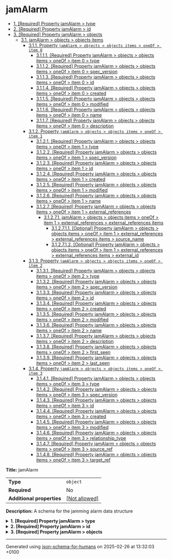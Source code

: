 # jamAlarm

- [1. [Required] Property jamAlarm > type](#type)
- [2. [Required] Property jamAlarm > id](#id)
- [3. [Required] Property jamAlarm > objects](#objects)
  - [3.1. jamAlarm > objects > objects items](#autogenerated_heading_2)
    - [3.1.1. Property `jamAlarm > objects > objects items > oneOf > item 0`](#objects_items_oneOf_i0)
      - [3.1.1.1. [Required] Property jamAlarm > objects > objects items > oneOf > item 0 > type](#objects_items_oneOf_i0_type)
      - [3.1.1.2. [Required] Property jamAlarm > objects > objects items > oneOf > item 0 > spec_version](#objects_items_oneOf_i0_spec_version)
      - [3.1.1.3. [Required] Property jamAlarm > objects > objects items > oneOf > item 0 > id](#objects_items_oneOf_i0_id)
      - [3.1.1.4. [Required] Property jamAlarm > objects > objects items > oneOf > item 0 > created](#objects_items_oneOf_i0_created)
      - [3.1.1.5. [Required] Property jamAlarm > objects > objects items > oneOf > item 0 > modified](#objects_items_oneOf_i0_modified)
      - [3.1.1.6. [Required] Property jamAlarm > objects > objects items > oneOf > item 0 > name](#objects_items_oneOf_i0_name)
      - [3.1.1.7. [Required] Property jamAlarm > objects > objects items > oneOf > item 0 > description](#objects_items_oneOf_i0_description)
    - [3.1.2. Property `jamAlarm > objects > objects items > oneOf > item 1`](#objects_items_oneOf_i1)
      - [3.1.2.1. [Required] Property jamAlarm > objects > objects items > oneOf > item 1 > type](#objects_items_oneOf_i1_type)
      - [3.1.2.2. [Required] Property jamAlarm > objects > objects items > oneOf > item 1 > spec_version](#objects_items_oneOf_i1_spec_version)
      - [3.1.2.3. [Required] Property jamAlarm > objects > objects items > oneOf > item 1 > id](#objects_items_oneOf_i1_id)
      - [3.1.2.4. [Required] Property jamAlarm > objects > objects items > oneOf > item 1 > created](#objects_items_oneOf_i1_created)
      - [3.1.2.5. [Required] Property jamAlarm > objects > objects items > oneOf > item 1 > modified](#objects_items_oneOf_i1_modified)
      - [3.1.2.6. [Required] Property jamAlarm > objects > objects items > oneOf > item 1 > name](#objects_items_oneOf_i1_name)
      - [3.1.2.7. [Required] Property jamAlarm > objects > objects items > oneOf > item 1 > external_references](#objects_items_oneOf_i1_external_references)
        - [3.1.2.7.1. jamAlarm > objects > objects items > oneOf > item 1 > external_references > external_references items](#autogenerated_heading_3)
          - [3.1.2.7.1.1. [Optional] Property jamAlarm > objects > objects items > oneOf > item 1 > external_references > external_references items > source_name](#objects_items_oneOf_i1_external_references_items_source_name)
          - [3.1.2.7.1.2. [Optional] Property jamAlarm > objects > objects items > oneOf > item 1 > external_references > external_references items > external_id](#objects_items_oneOf_i1_external_references_items_external_id)
    - [3.1.3. Property `jamAlarm > objects > objects items > oneOf > item 2`](#objects_items_oneOf_i2)
      - [3.1.3.1. [Required] Property jamAlarm > objects > objects items > oneOf > item 2 > type](#objects_items_oneOf_i2_type)
      - [3.1.3.2. [Required] Property jamAlarm > objects > objects items > oneOf > item 2 > spec_version](#objects_items_oneOf_i2_spec_version)
      - [3.1.3.3. [Required] Property jamAlarm > objects > objects items > oneOf > item 2 > id](#objects_items_oneOf_i2_id)
      - [3.1.3.4. [Required] Property jamAlarm > objects > objects items > oneOf > item 2 > created](#objects_items_oneOf_i2_created)
      - [3.1.3.5. [Required] Property jamAlarm > objects > objects items > oneOf > item 2 > modified](#objects_items_oneOf_i2_modified)
      - [3.1.3.6. [Required] Property jamAlarm > objects > objects items > oneOf > item 2 > name](#objects_items_oneOf_i2_name)
      - [3.1.3.7. [Required] Property jamAlarm > objects > objects items > oneOf > item 2 > description](#objects_items_oneOf_i2_description)
      - [3.1.3.8. [Required] Property jamAlarm > objects > objects items > oneOf > item 2 > first_seen](#objects_items_oneOf_i2_first_seen)
      - [3.1.3.9. [Required] Property jamAlarm > objects > objects items > oneOf > item 2 > last_seen](#objects_items_oneOf_i2_last_seen)
    - [3.1.4. Property `jamAlarm > objects > objects items > oneOf > item 3`](#objects_items_oneOf_i3)
      - [3.1.4.1. [Required] Property jamAlarm > objects > objects items > oneOf > item 3 > type](#objects_items_oneOf_i3_type)
      - [3.1.4.2. [Required] Property jamAlarm > objects > objects items > oneOf > item 3 > spec_version](#objects_items_oneOf_i3_spec_version)
      - [3.1.4.3. [Required] Property jamAlarm > objects > objects items > oneOf > item 3 > id](#objects_items_oneOf_i3_id)
      - [3.1.4.4. [Required] Property jamAlarm > objects > objects items > oneOf > item 3 > created](#objects_items_oneOf_i3_created)
      - [3.1.4.5. [Required] Property jamAlarm > objects > objects items > oneOf > item 3 > modified](#objects_items_oneOf_i3_modified)
      - [3.1.4.6. [Required] Property jamAlarm > objects > objects items > oneOf > item 3 > relationship_type](#objects_items_oneOf_i3_relationship_type)
      - [3.1.4.7. [Required] Property jamAlarm > objects > objects items > oneOf > item 3 > source_ref](#objects_items_oneOf_i3_source_ref)
      - [3.1.4.8. [Required] Property jamAlarm > objects > objects items > oneOf > item 3 > target_ref](#objects_items_oneOf_i3_target_ref)

**Title:** jamAlarm

|                           |                                                         |
| ------------------------- | ------------------------------------------------------- |
| **Type**                  | `object`                                                |
| **Required**              | No                                                      |
| **Additional properties** | [[Not allowed]](# "Additional Properties not allowed.") |

**Description:** A schema for the jamming alarm data structure

<details>
<summary>
<strong> <a name="type"></a>1. [Required] Property jamAlarm > type</strong>  

</summary>
<blockquote>

|              |         |
| ------------ | ------- |
| **Type**     | `const` |
| **Required** | Yes     |

Specific value: `"bundle"`

</blockquote>
</details>

<details>
<summary>
<strong> <a name="id"></a>2. [Required] Property jamAlarm > id</strong>  

</summary>
<blockquote>

|              |          |
| ------------ | -------- |
| **Type**     | `string` |
| **Required** | Yes      |

| Restrictions                      |                                                                                                           |
| --------------------------------- | --------------------------------------------------------------------------------------------------------- |
| **Must match regular expression** | ```^bundle--[0-9a-f\-]{36}$``` [Test](https://regex101.com/?regex=%5Ebundle--%5B0-9a-f%5C-%5D%7B36%7D%24) |

</blockquote>
</details>

<details>
<summary>
<strong> <a name="objects"></a>3. [Required] Property jamAlarm > objects</strong>  

</summary>
<blockquote>

|              |         |
| ------------ | ------- |
| **Type**     | `array` |
| **Required** | Yes     |

|                      | Array restrictions |
| -------------------- | ------------------ |
| **Min items**        | N/A                |
| **Max items**        | N/A                |
| **Items unicity**    | False              |
| **Additional items** | False              |
| **Tuple validation** | See below          |

| Each item of this array must be | Description |
| ------------------------------- | ----------- |
| [objects items](#objects_items) | -           |

### <a name="autogenerated_heading_2"></a>3.1. jamAlarm > objects > objects items

|                           |                                                                           |
| ------------------------- | ------------------------------------------------------------------------- |
| **Type**                  | `combining`                                                               |
| **Required**              | No                                                                        |
| **Additional properties** | [[Any type: allowed]](# "Additional Properties of any type are allowed.") |

<blockquote>

| One of(Option)                    |
| --------------------------------- |
| [item 0](#objects_items_oneOf_i0) |
| [item 1](#objects_items_oneOf_i1) |
| [item 2](#objects_items_oneOf_i2) |
| [item 3](#objects_items_oneOf_i3) |

<blockquote>

#### <a name="objects_items_oneOf_i0"></a>3.1.1. Property `jamAlarm > objects > objects items > oneOf > item 0`

|                           |                                                                           |
| ------------------------- | ------------------------------------------------------------------------- |
| **Type**                  | `object`                                                                  |
| **Required**              | No                                                                        |
| **Additional properties** | [[Any type: allowed]](# "Additional Properties of any type are allowed.") |

<details>
<summary>
<strong> <a name="objects_items_oneOf_i0_type"></a>3.1.1.1. [Required] Property jamAlarm > objects > objects items > oneOf > item 0 > type</strong>  

</summary>
<blockquote>

|              |         |
| ------------ | ------- |
| **Type**     | `const` |
| **Required** | Yes     |

Specific value: `"identity"`

</blockquote>
</details>

<details>
<summary>
<strong> <a name="objects_items_oneOf_i0_spec_version"></a>3.1.1.2. [Required] Property jamAlarm > objects > objects items > oneOf > item 0 > spec_version</strong>  

</summary>
<blockquote>

|              |          |
| ------------ | -------- |
| **Type**     | `string` |
| **Required** | Yes      |

</blockquote>
</details>

<details>
<summary>
<strong> <a name="objects_items_oneOf_i0_id"></a>3.1.1.3. [Required] Property jamAlarm > objects > objects items > oneOf > item 0 > id</strong>  

</summary>
<blockquote>

|              |          |
| ------------ | -------- |
| **Type**     | `string` |
| **Required** | Yes      |

| Restrictions                      |                                                                                                               |
| --------------------------------- | ------------------------------------------------------------------------------------------------------------- |
| **Must match regular expression** | ```^identity--[0-9a-f\-]{36}$``` [Test](https://regex101.com/?regex=%5Eidentity--%5B0-9a-f%5C-%5D%7B36%7D%24) |

</blockquote>
</details>

<details>
<summary>
<strong> <a name="objects_items_oneOf_i0_created"></a>3.1.1.4. [Required] Property jamAlarm > objects > objects items > oneOf > item 0 > created</strong>  

</summary>
<blockquote>

|              |             |
| ------------ | ----------- |
| **Type**     | `string`    |
| **Required** | Yes         |
| **Format**   | `date-time` |

</blockquote>
</details>

<details>
<summary>
<strong> <a name="objects_items_oneOf_i0_modified"></a>3.1.1.5. [Required] Property jamAlarm > objects > objects items > oneOf > item 0 > modified</strong>  

</summary>
<blockquote>

|              |             |
| ------------ | ----------- |
| **Type**     | `string`    |
| **Required** | Yes         |
| **Format**   | `date-time` |

</blockquote>
</details>

<details>
<summary>
<strong> <a name="objects_items_oneOf_i0_name"></a>3.1.1.6. [Required] Property jamAlarm > objects > objects items > oneOf > item 0 > name</strong>  

</summary>
<blockquote>

|              |         |
| ------------ | ------- |
| **Type**     | `const` |
| **Required** | Yes     |

Specific value: `"Audit Box SELFY Solution"`

</blockquote>
</details>

<details>
<summary>
<strong> <a name="objects_items_oneOf_i0_description"></a>3.1.1.7. [Required] Property jamAlarm > objects > objects items > oneOf > item 0 > description</strong>  

</summary>
<blockquote>

|              |          |
| ------------ | -------- |
| **Type**     | `string` |
| **Required** | Yes      |

</blockquote>
</details>

</blockquote>
<blockquote>

#### <a name="objects_items_oneOf_i1"></a>3.1.2. Property `jamAlarm > objects > objects items > oneOf > item 1`

|                           |                                                                           |
| ------------------------- | ------------------------------------------------------------------------- |
| **Type**                  | `object`                                                                  |
| **Required**              | No                                                                        |
| **Additional properties** | [[Any type: allowed]](# "Additional Properties of any type are allowed.") |

<details>
<summary>
<strong> <a name="objects_items_oneOf_i1_type"></a>3.1.2.1. [Required] Property jamAlarm > objects > objects items > oneOf > item 1 > type</strong>  

</summary>
<blockquote>

|              |         |
| ------------ | ------- |
| **Type**     | `const` |
| **Required** | Yes     |

Specific value: `"attack-pattern"`

</blockquote>
</details>

<details>
<summary>
<strong> <a name="objects_items_oneOf_i1_spec_version"></a>3.1.2.2. [Required] Property jamAlarm > objects > objects items > oneOf > item 1 > spec_version</strong>  

</summary>
<blockquote>

|              |          |
| ------------ | -------- |
| **Type**     | `string` |
| **Required** | Yes      |

</blockquote>
</details>

<details>
<summary>
<strong> <a name="objects_items_oneOf_i1_id"></a>3.1.2.3. [Required] Property jamAlarm > objects > objects items > oneOf > item 1 > id</strong>  

</summary>
<blockquote>

|              |          |
| ------------ | -------- |
| **Type**     | `string` |
| **Required** | Yes      |

| Restrictions                      |                                                                                                                           |
| --------------------------------- | ------------------------------------------------------------------------------------------------------------------------- |
| **Must match regular expression** | ```^attack-pattern--[0-9a-f\-]{36}$``` [Test](https://regex101.com/?regex=%5Eattack-pattern--%5B0-9a-f%5C-%5D%7B36%7D%24) |

</blockquote>
</details>

<details>
<summary>
<strong> <a name="objects_items_oneOf_i1_created"></a>3.1.2.4. [Required] Property jamAlarm > objects > objects items > oneOf > item 1 > created</strong>  

</summary>
<blockquote>

|              |             |
| ------------ | ----------- |
| **Type**     | `string`    |
| **Required** | Yes         |
| **Format**   | `date-time` |

</blockquote>
</details>

<details>
<summary>
<strong> <a name="objects_items_oneOf_i1_modified"></a>3.1.2.5. [Required] Property jamAlarm > objects > objects items > oneOf > item 1 > modified</strong>  

</summary>
<blockquote>

|              |             |
| ------------ | ----------- |
| **Type**     | `string`    |
| **Required** | Yes         |
| **Format**   | `date-time` |

</blockquote>
</details>

<details>
<summary>
<strong> <a name="objects_items_oneOf_i1_name"></a>3.1.2.6. [Required] Property jamAlarm > objects > objects items > oneOf > item 1 > name</strong>  

</summary>
<blockquote>

|              |         |
| ------------ | ------- |
| **Type**     | `const` |
| **Required** | Yes     |

Specific value: `"Jamming"`

</blockquote>
</details>

<details>
<summary>
<strong> <a name="objects_items_oneOf_i1_external_references"></a>3.1.2.7. [Required] Property jamAlarm > objects > objects items > oneOf > item 1 > external_references</strong>  

</summary>
<blockquote>

|              |                   |
| ------------ | ----------------- |
| **Type**     | `array of object` |
| **Required** | Yes               |

|                      | Array restrictions |
| -------------------- | ------------------ |
| **Min items**        | N/A                |
| **Max items**        | N/A                |
| **Items unicity**    | False              |
| **Additional items** | False              |
| **Tuple validation** | See below          |

| Each item of this array must be                                                | Description |
| ------------------------------------------------------------------------------ | ----------- |
| [external_references items](#objects_items_oneOf_i1_external_references_items) | -           |

###### <a name="autogenerated_heading_3"></a>3.1.2.7.1. jamAlarm > objects > objects items > oneOf > item 1 > external_references > external_references items

|                           |                                                                           |
| ------------------------- | ------------------------------------------------------------------------- |
| **Type**                  | `object`                                                                  |
| **Required**              | No                                                                        |
| **Additional properties** | [[Any type: allowed]](# "Additional Properties of any type are allowed.") |

<details>
<summary>
<strong> <a name="objects_items_oneOf_i1_external_references_items_source_name"></a>3.1.2.7.1.1. [Optional] Property jamAlarm > objects > objects items > oneOf > item 1 > external_references > external_references items > source_name</strong>  

</summary>
<blockquote>

|              |          |
| ------------ | -------- |
| **Type**     | `string` |
| **Required** | No       |

</blockquote>
</details>

<details>
<summary>
<strong> <a name="objects_items_oneOf_i1_external_references_items_external_id"></a>3.1.2.7.1.2. [Optional] Property jamAlarm > objects > objects items > oneOf > item 1 > external_references > external_references items > external_id</strong>  

</summary>
<blockquote>

|              |          |
| ------------ | -------- |
| **Type**     | `string` |
| **Required** | No       |

</blockquote>
</details>

</blockquote>
</details>

</blockquote>
<blockquote>

#### <a name="objects_items_oneOf_i2"></a>3.1.3. Property `jamAlarm > objects > objects items > oneOf > item 2`

|                           |                                                                           |
| ------------------------- | ------------------------------------------------------------------------- |
| **Type**                  | `object`                                                                  |
| **Required**              | No                                                                        |
| **Additional properties** | [[Any type: allowed]](# "Additional Properties of any type are allowed.") |

<details>
<summary>
<strong> <a name="objects_items_oneOf_i2_type"></a>3.1.3.1. [Required] Property jamAlarm > objects > objects items > oneOf > item 2 > type</strong>  

</summary>
<blockquote>

|              |         |
| ------------ | ------- |
| **Type**     | `const` |
| **Required** | Yes     |

Specific value: `"intrusion-set"`

</blockquote>
</details>

<details>
<summary>
<strong> <a name="objects_items_oneOf_i2_spec_version"></a>3.1.3.2. [Required] Property jamAlarm > objects > objects items > oneOf > item 2 > spec_version</strong>  

</summary>
<blockquote>

|              |          |
| ------------ | -------- |
| **Type**     | `string` |
| **Required** | Yes      |

</blockquote>
</details>

<details>
<summary>
<strong> <a name="objects_items_oneOf_i2_id"></a>3.1.3.3. [Required] Property jamAlarm > objects > objects items > oneOf > item 2 > id</strong>  

</summary>
<blockquote>

|              |          |
| ------------ | -------- |
| **Type**     | `string` |
| **Required** | Yes      |

| Restrictions                      |                                                                                                                         |
| --------------------------------- | ----------------------------------------------------------------------------------------------------------------------- |
| **Must match regular expression** | ```^intrusion-set--[0-9a-f\-]{36}$``` [Test](https://regex101.com/?regex=%5Eintrusion-set--%5B0-9a-f%5C-%5D%7B36%7D%24) |

</blockquote>
</details>

<details>
<summary>
<strong> <a name="objects_items_oneOf_i2_created"></a>3.1.3.4. [Required] Property jamAlarm > objects > objects items > oneOf > item 2 > created</strong>  

</summary>
<blockquote>

|              |             |
| ------------ | ----------- |
| **Type**     | `string`    |
| **Required** | Yes         |
| **Format**   | `date-time` |

</blockquote>
</details>

<details>
<summary>
<strong> <a name="objects_items_oneOf_i2_modified"></a>3.1.3.5. [Required] Property jamAlarm > objects > objects items > oneOf > item 2 > modified</strong>  

</summary>
<blockquote>

|              |             |
| ------------ | ----------- |
| **Type**     | `string`    |
| **Required** | Yes         |
| **Format**   | `date-time` |

</blockquote>
</details>

<details>
<summary>
<strong> <a name="objects_items_oneOf_i2_name"></a>3.1.3.6. [Required] Property jamAlarm > objects > objects items > oneOf > item 2 > name</strong>  

</summary>
<blockquote>

|              |         |
| ------------ | ------- |
| **Type**     | `const` |
| **Required** | Yes     |

Specific value: `"Jamming"`

</blockquote>
</details>

<details>
<summary>
<strong> <a name="objects_items_oneOf_i2_description"></a>3.1.3.7. [Required] Property jamAlarm > objects > objects items > oneOf > item 2 > description</strong>  

</summary>
<blockquote>

|              |         |
| ------------ | ------- |
| **Type**     | `const` |
| **Required** | Yes     |

Specific value: `"Jamming situation detected near the Audit Box"`

</blockquote>
</details>

<details>
<summary>
<strong> <a name="objects_items_oneOf_i2_first_seen"></a>3.1.3.8. [Required] Property jamAlarm > objects > objects items > oneOf > item 2 > first_seen</strong>  

</summary>
<blockquote>

|              |             |
| ------------ | ----------- |
| **Type**     | `string`    |
| **Required** | Yes         |
| **Format**   | `date-time` |

</blockquote>
</details>

<details>
<summary>
<strong> <a name="objects_items_oneOf_i2_last_seen"></a>3.1.3.9. [Required] Property jamAlarm > objects > objects items > oneOf > item 2 > last_seen</strong>  

</summary>
<blockquote>

|              |             |
| ------------ | ----------- |
| **Type**     | `string`    |
| **Required** | Yes         |
| **Format**   | `date-time` |

</blockquote>
</details>

</blockquote>
<blockquote>

#### <a name="objects_items_oneOf_i3"></a>3.1.4. Property `jamAlarm > objects > objects items > oneOf > item 3`

|                           |                                                                           |
| ------------------------- | ------------------------------------------------------------------------- |
| **Type**                  | `object`                                                                  |
| **Required**              | No                                                                        |
| **Additional properties** | [[Any type: allowed]](# "Additional Properties of any type are allowed.") |

<details>
<summary>
<strong> <a name="objects_items_oneOf_i3_type"></a>3.1.4.1. [Required] Property jamAlarm > objects > objects items > oneOf > item 3 > type</strong>  

</summary>
<blockquote>

|              |         |
| ------------ | ------- |
| **Type**     | `const` |
| **Required** | Yes     |

Specific value: `"relationship"`

</blockquote>
</details>

<details>
<summary>
<strong> <a name="objects_items_oneOf_i3_spec_version"></a>3.1.4.2. [Required] Property jamAlarm > objects > objects items > oneOf > item 3 > spec_version</strong>  

</summary>
<blockquote>

|              |          |
| ------------ | -------- |
| **Type**     | `string` |
| **Required** | Yes      |

</blockquote>
</details>

<details>
<summary>
<strong> <a name="objects_items_oneOf_i3_id"></a>3.1.4.3. [Required] Property jamAlarm > objects > objects items > oneOf > item 3 > id</strong>  

</summary>
<blockquote>

|              |          |
| ------------ | -------- |
| **Type**     | `string` |
| **Required** | Yes      |

| Restrictions                      |                                                                                                                       |
| --------------------------------- | --------------------------------------------------------------------------------------------------------------------- |
| **Must match regular expression** | ```^relationship--[0-9a-f\-]{36}$``` [Test](https://regex101.com/?regex=%5Erelationship--%5B0-9a-f%5C-%5D%7B36%7D%24) |

</blockquote>
</details>

<details>
<summary>
<strong> <a name="objects_items_oneOf_i3_created"></a>3.1.4.4. [Required] Property jamAlarm > objects > objects items > oneOf > item 3 > created</strong>  

</summary>
<blockquote>

|              |             |
| ------------ | ----------- |
| **Type**     | `string`    |
| **Required** | Yes         |
| **Format**   | `date-time` |

</blockquote>
</details>

<details>
<summary>
<strong> <a name="objects_items_oneOf_i3_modified"></a>3.1.4.5. [Required] Property jamAlarm > objects > objects items > oneOf > item 3 > modified</strong>  

</summary>
<blockquote>

|              |             |
| ------------ | ----------- |
| **Type**     | `string`    |
| **Required** | Yes         |
| **Format**   | `date-time` |

</blockquote>
</details>

<details>
<summary>
<strong> <a name="objects_items_oneOf_i3_relationship_type"></a>3.1.4.6. [Required] Property jamAlarm > objects > objects items > oneOf > item 3 > relationship_type</strong>  

</summary>
<blockquote>

|              |          |
| ------------ | -------- |
| **Type**     | `string` |
| **Required** | Yes      |

</blockquote>
</details>

<details>
<summary>
<strong> <a name="objects_items_oneOf_i3_source_ref"></a>3.1.4.7. [Required] Property jamAlarm > objects > objects items > oneOf > item 3 > source_ref</strong>  

</summary>
<blockquote>

|              |          |
| ------------ | -------- |
| **Type**     | `string` |
| **Required** | Yes      |

| Restrictions                      |                                                                                                                         |
| --------------------------------- | ----------------------------------------------------------------------------------------------------------------------- |
| **Must match regular expression** | ```^intrusion-set--[0-9a-f\-]{36}$``` [Test](https://regex101.com/?regex=%5Eintrusion-set--%5B0-9a-f%5C-%5D%7B36%7D%24) |

</blockquote>
</details>

<details>
<summary>
<strong> <a name="objects_items_oneOf_i3_target_ref"></a>3.1.4.8. [Required] Property jamAlarm > objects > objects items > oneOf > item 3 > target_ref</strong>  

</summary>
<blockquote>

|              |          |
| ------------ | -------- |
| **Type**     | `string` |
| **Required** | Yes      |

| Restrictions                      |                                                                                                                           |
| --------------------------------- | ------------------------------------------------------------------------------------------------------------------------- |
| **Must match regular expression** | ```^attack-pattern--[0-9a-f\-]{36}$``` [Test](https://regex101.com/?regex=%5Eattack-pattern--%5B0-9a-f%5C-%5D%7B36%7D%24) |

</blockquote>
</details>

</blockquote>

</blockquote>

</blockquote>
</details>

----------------------------------------------------------------------------------------------------------------------------
Generated using [json-schema-for-humans](https://github.com/coveooss/json-schema-for-humans) on 2025-02-26 at 13:32:03 +0100